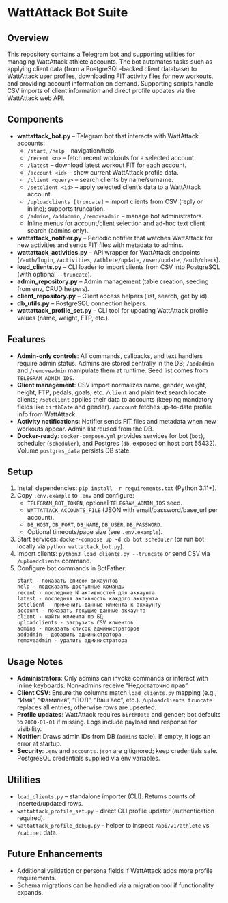 # WattAttack Bot Suite

## Overview
This repository contains a Telegram bot and supporting utilities for managing WattAttack athlete accounts. The bot automates tasks such as applying client data (from a PostgreSQL-backed client database) to WattAttack user profiles, downloading FIT activity files for new workouts, and providing account information on demand. Supporting scripts handle CSV imports of client information and direct profile updates via the WattAttack web API.

## Components
- **wattattack_bot.py** – Telegram bot that interacts with WattAttack accounts:
  - `/start`, `/help` – navigation/help.
  - `/recent <n>` – fetch recent workouts for a selected account.
  - `/latest` – download latest workout FIT for each account.
  - `/account <id>` – show current WattAttack profile data.
  - `/client <query>` – search clients by name/surname.
  - `/setclient <id>` – apply selected client’s data to a WattAttack account.
  - `/uploadclients [truncate]` – import clients from CSV (reply or inline); supports truncation.
  - `/admins`, `/addadmin`, `/removeadmin` – manage bot administrators.
  - Inline menus for account/client selection and ad-hoc text client search (admins only).
- **wattattack_notifier.py** – Periodic notifier that watches WattAttack for new activities and sends FIT files with metadata to admins.
- **wattattack_activities.py** – API wrapper for WattAttack endpoints (`/auth/login`, `/activities`, `/athlete/update`, `/user/update`, `/auth/check`).
- **load_clients.py** – CLI loader to import clients from CSV into PostgreSQL (with optional `--truncate`).
- **admin_repository.py** – Admin management (table creation, seeding from env, CRUD helpers).
- **client_repository.py** – Client access helpers (list, search, get by id). 
- **db_utils.py** – PostgreSQL connection helpers.
- **wattattack_profile_set.py** – CLI tool for updating WattAttack profile values (name, weight, FTP, etc.).

## Features
- **Admin-only controls**: All commands, callbacks, and text handlers require admin status. Admins are stored centrally in the DB; `/addadmin` and `/removeadmin` manipulate them at runtime. Seed list comes from `TELEGRAM_ADMIN_IDS`.
- **Client management**: CSV import normalizes name, gender, weight, height, FTP, pedals, goals, etc. `/client` and plain text search locate clients; `/setclient` applies their data to accounts (keeping mandatory fields like `birthDate` and gender). `/account` fetches up-to-date profile info from WattAttack.
- **Activity notifications**: Notifier sends FIT files and metadata when new workouts appear. Admin list reused from the DB.
- **Docker-ready**: `docker-compose.yml` provides services for bot (`bot`), scheduler (`scheduler`), and Postgres (`db`, exposed on host port 55432). Volume `postgres_data` persists DB state.

## Setup
1. Install dependencies: `pip install -r requirements.txt` (Python 3.11+).
2. Copy `.env.example` to `.env` and configure:
   - `TELEGRAM_BOT_TOKEN`, optional `TELEGRAM_ADMIN_IDS` seed.
   - `WATTATTACK_ACCOUNTS_FILE` (JSON with email/password/base_url per account).
   - `DB_HOST`, `DB_PORT`, `DB_NAME`, `DB_USER`, `DB_PASSWORD`.
   - Optional timeouts/page size (see `.env.example`).
3. Start services: `docker-compose up -d db bot scheduler` (or run bot locally via `python wattattack_bot.py`).
4. Import clients: `python3 load_clients.py --truncate` or send CSV via `/uploadclients` command.
5. Configure bot commands in BotFather:
   ```
   start - показать список аккаунтов
   help - подсказать доступные команды
   recent - последние N активностей для аккаунта
   latest - последняя активность каждого аккаунта
   setclient - применить данные клиента к аккаунту
   account - показать текущие данные аккаунта
   client - найти клиента по БД
   uploadclients - загрузить CSV клиентов
   admins - показать список администраторов
   addadmin - добавить администратора
   removeadmin - удалить администратора
   ```

## Usage Notes
- **Administrators**: Only admins can invoke commands or interact with inline keyboards. Non-admins receive “Недостаточно прав”.
- **Client CSV**: Ensure the columns match `load_clients.py` mapping (e.g., “Имя”, “Фамилия”, “ПОЛ”, “Ваш вес”, etc.). `/uploadclients truncate` replaces all entries; otherwise rows are upserted.
- **Profile updates**: WattAttack requires `birthDate` and gender; bot defaults to `2000-01-01` if missing. Logs include payload and response for visibility.
- **Notifier**: Draws admin IDs from DB (`admins` table). If empty, it logs an error at startup.
- **Security**: `.env` and `accounts.json` are gitignored; keep credentials safe. PostgreSQL credentials supplied via env variables.

## Utilities
- `load_clients.py` – standalone importer (CLI). Returns counts of inserted/updated rows.
- `wattattack_profile_set.py` – direct CLI profile updater (authentication required).
- `wattattack_profile_debug.py` – helper to inspect `/api/v1/athlete` vs `/cabinet` data.

## Future Enhancements
- Additional validation or persona fields if WattAttack adds more profile requirements.
- Schema migrations can be handled via a migration tool if functionality expands.


